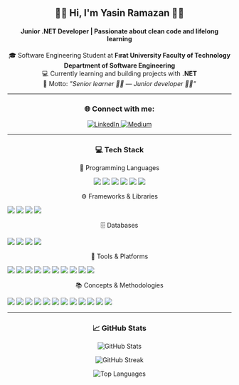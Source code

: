 <h2 align="center">👨‍💻 Hi, I'm Yasin Ramazan 👨‍💻</h2>
<h4 align="center">Junior .NET Developer | Passionate about clean code and lifelong learning</h4>

<p align="center">
  🎓 Software Engineering Student at <strong>Fırat University Faculty of Technology Department of Software Engineering</strong><br>
  💻 Currently learning and building projects with <strong>.NET</strong><br>
  📌 Motto: <em>"Senior learner 👨‍🏫 — Junior developer 👨‍💻"</em>
</p>

---

<h3 align="center">🌐 Connect with me:</h3>
<p align="center">
  <a href="https://linkedin.com/in/yasinramazangok" target="_blank">
    <img src="https://img.shields.io/badge/LinkedIn-%230077B5.svg?style=flat&logo=linkedin&logoColor=white" alt="LinkedIn" />
  </a>
  <a href="https://medium.com/@yasinramazangok" target="_blank">
    <img src="https://img.shields.io/badge/Medium-12100E?style=flat&logo=medium&logoColor=white" alt="Medium" />
  </a>
</p>

---

<h3 align="center">💻 Tech Stack</h3>
<p align="center">
 <p align="center">🧠 Programming Languages</p>
<p align="center"><img src="https://img.shields.io/badge/C%23-239120?style=for-the-badge&logo=csharp&logoColor=white" /> <img src="https://img.shields.io/badge/HTML5-E34F26?style=for-the-badge&logo=html5&logoColor=white" /> <img src="https://img.shields.io/badge/CSS3-1572B6?style=for-the-badge&logo=css3&logoColor=white" /> <img src="https://img.shields.io/badge/JavaScript-F7DF1E?style=for-the-badge&logo=javascript&logoColor=black" /> <img src="https://img.shields.io/badge/SQL-4479A1?style=for-the-badge&logo=postgresql&logoColor=white" /> <img src="https://img.shields.io/badge/T--SQL-CC2927?style=for-the-badge&logo=microsoftsqlserver&logoColor=white" /></p>
<p align="center">⚙️ Frameworks & Libraries</p>
<img src="https://img.shields.io/badge/.NET_Core-512BD4?style=for-the-badge&logo=dotnet&logoColor=white" /> <img src="https://img.shields.io/badge/.NET_Framework-5C2D91?style=for-the-badge&logo=dotnet&logoColor=white" /> <img src="https://img.shields.io/badge/ASP.NET-00599C?style=for-the-badge&logo=dotnet&logoColor=white" /> <img src="https://img.shields.io/badge/Entity_Framework_Core-6DB33F?style=for-the-badge&logo=nuget&logoColor=white" />
<p align="center">🗄️ Databases</p>
<img src="https://img.shields.io/badge/SQL_Server-CC2927?style=for-the-badge&logo=microsoftsqlserver&logoColor=white" /> <img src="https://img.shields.io/badge/PostgreSQL-336791?style=for-the-badge&logo=postgresql&logoColor=white" /> <img src="https://img.shields.io/badge/MongoDB-47A248?style=for-the-badge&logo=mongodb&logoColor=white" /> <img src="https://img.shields.io/badge/Firebase-FFCA28?style=for-the-badge&logo=firebase&logoColor=black" />
<p align="center">🧰 Tools & Platforms</p>
<img src="https://img.shields.io/badge/Git-F05032?style=for-the-badge&logo=git&logoColor=white" /> <img src="https://img.shields.io/badge/GitHub-181717?style=for-the-badge&logo=github&logoColor=white" /> <img src="https://img.shields.io/badge/Bitbucket-0052CC?style=for-the-badge&logo=bitbucket&logoColor=white" /> <img src="https://img.shields.io/badge/Sourcetree-0052CC?style=for-the-badge&logo=sourcetree&logoColor=white" /> <img src="https://img.shields.io/badge/Jira-0052CC?style=for-the-badge&logo=jira&logoColor=white" /> <img src="https://img.shields.io/badge/Trello-0079BF?style=for-the-badge&logo=trello&logoColor=white" /> <img src="https://img.shields.io/badge/Docker-2496ED?style=for-the-badge&logo=docker&logoColor=white" /> <img src="https://img.shields.io/badge/Portainer-13BEF9?style=for-the-badge&logo=portainer&logoColor=white" /> <img src="https://img.shields.io/badge/Postman-FF6C37?style=for-the-badge&logo=postman&logoColor=white" /> <img src="https://img.shields.io/badge/Swagger-85EA2D?style=for-the-badge&logo=swagger&logoColor=black" />
<p align="center">📚 Concepts & Methodologies</p>
<img src="https://img.shields.io/badge/OOP-%23007ACC?style=for-the-badge&logo=azuredevops&logoColor=white" /> <img src="https://img.shields.io/badge/SOLID-6DB33F?style=for-the-badge&logo=codefactor&logoColor=white" /> <img src="https://img.shields.io/badge/Clean_Code-1E90FF?style=for-the-badge&logo=github&logoColor=white" /> <img src="https://img.shields.io/badge/Design_Patterns-FF6F00?style=for-the-badge&logo=bookstack&logoColor=white" /> <img src="https://img.shields.io/badge/Agile-2E8B57?style=for-the-badge&logo=agora&logoColor=white" /> <img src="https://img.shields.io/badge/REST_API-FF4500?style=for-the-badge&logo=api&logoColor=white" /> <img src="https://img.shields.io/badge/Web_API-20C997?style=for-the-badge&logo=webcomponents.org&logoColor=white" /> <img src="https://img.shields.io/badge/MVC-007ACC?style=for-the-badge&logo=microsoft&logoColor=white" /> <img src="https://img.shields.io/badge/Unit_Testing-FF1493?style=for-the-badge&logo=testcafe&logoColor=white" /> <img src="https://img.shields.io/badge/JSON-000000?style=for-the-badge&logo=json&logoColor=white" /> <img src="https://img.shields.io/badge/Microservices-FF5733?style=for-the-badge&logo=microgenetics&logoColor=white" /> <img src="https://img.shields.io/badge/AI-FF007F?style=for-the-badge&logo=openai&logoColor=white" />
</p>

---

<h3 align="center">📈 GitHub Stats</h3>
<p align="center">
  <img src="https://github-readme-stats.vercel.app/api?username=yasinramazan&show_icons=true&theme=radical" alt="GitHub Stats" />
</p>
<p align="center">
  <img src="https://github-readme-streak-stats.herokuapp.com/?user=yasinramazan&theme=radical" alt="GitHub Streak" />
</p>
<p align="center">
  <img src="https://github-readme-stats.vercel.app/api/top-langs/?username=yasinramazan&layout=compact&theme=radical" alt="Top Languages" />
</p>



